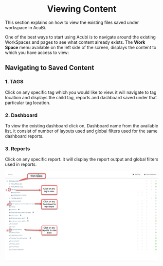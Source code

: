
<center><h1>Viewing Content</h1></center>

This section explains on how to view the existing files saved under workspace in AcuBi.

One of the best ways to start using Acubi is to navigate around the existing WorkSpaces and pages to see what content already exists. The **Work Space** menu available on the left side of the screen, displays the content to which you have access to view:


## Navigating to Saved Content 

### 1. TAGS

Click on any specific tag which you would like to view. it will navigate to tag location and displays the child tag, reports and dashboard saved under that particular tag location.

### 2. Dashboard

 To view the existing dashboard click on, Dashboard name from the available list. it consist of number of layouts used and global filters used for the same dashboard reports.
 
 ### 3. Reports
 
 Click on any specific report. it will display the report output and global filters used in reports.

![enter image description here](https://raw.githubusercontent.com/sv18042016/fp1/0545ded450f2a313773cd22169ff96aa6c7db5d2/images/view_list2.png)





<!--stackedit_data:
eyJoaXN0b3J5IjpbODIxOTU4NDc2LDg0NDUzNDE3NiwxNDE3Mj
QyNzU4LC0xODU3ODc5OTc0LC05NjYwODAzMTEsMTgxNjkzMTM0
MCwxODM4MTkzNDIwLDE4Mzc0NDQ4MjAsMTc5MjE0Nzk0NywtMz
Q0NTk0ODQ2LC0xNTY5MDQ4MjI2LDEzOTk3MzYwXX0=
-->